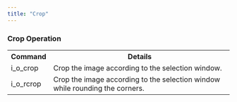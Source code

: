 ```yaml
---
title: "Crop"
---
```


### Crop Operation

<table>
  <tr>
    <th>Command</th>
    <th>Details</th>
  </tr>
  <tr>
    <td>i_o_crop</td>
    <td>Crop the image according to the selection window.</td>
  </tr>
  <tr>
    <td>i_o_rcrop</td>
    <td>Crop the image according to the selection window while rounding the corners.</td>
  </tr>
</table>